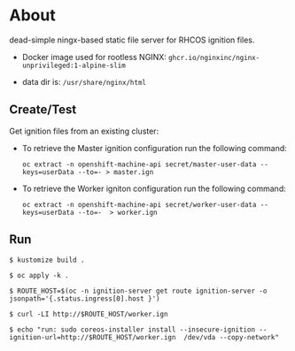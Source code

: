 # About

dead-simple ningx-based static file server for RHCOS ignition files.

- Docker image used for rootless NGINX:
  `ghcr.io/nginxinc/nginx-unprivileged:1-alpine-slim`

- data dir is: `/usr/share/nginx/html`

## Create/Test
Get ignition files from an existing cluster:

- To retrieve the Master ignition configuration run the following command:
  ```
  oc extract -n openshift-machine-api secret/master-user-data --keys=userData --to=- > master.ign
  ```

- To retrieve the Worker igniton configuration run the following command:
  ```
  oc extract -n openshift-machine-api secret/worker-user-data --keys=userData --to=-  > worker.ign
  ```


## Run

```
$ kustomize build .

$ oc apply -k .

$ ROUTE_HOST=$(oc -n ignition-server get route ignition-server -o jsonpath='{.status.ingress[0].host }')

$ curl -LI http://$ROUTE_HOST/worker.ign

$ echo "run: sudo coreos-installer install --insecure-ignition --ignition-url=http://$ROUTE_HOST/worker.ign  /dev/vda --copy-network"

```
